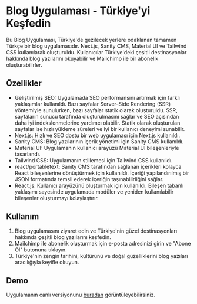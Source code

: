 # Blog Uygulaması - Türkiye'yi Keşfedin

Bu Blog Uygulaması, Türkiye'de gezilecek yerlere odaklanan tamamen Türkçe bir blog uygulamasıdır. Next.js, Sanity CMS, Material UI ve Tailwind CSS kullanılarak oluşturuldu. Kullanıcılar Türkiye'deki çeşitli destinasyonlar hakkında blog yazılarını okuyabilir ve Mailchimp ile bir abonelik oluşturabilirler.

## Özellikler

- Geliştirilmiş SEO: Uygulamada SEO performansını artırmak için farklı yaklaşımlar kullanıldı. Bazı sayfalar Server-Side Rendering (SSR) yöntemiyle sunulurken, bazı sayfalar statik olarak oluşturuldu. SSR, sayfaların sunucu tarafında oluşturulmasını sağlar ve SEO açısından daha iyi indekslenmelerine yardımcı olabilir. Statik olarak oluşturulan sayfalar ise hızlı yükleme süreleri ve iyi bir kullanıcı deneyimi sunabilir.
- Next.js: Hızlı ve SEO dostu bir web uygulaması için Next.js kullanıldı.
- Sanity CMS: Blog yazılarının içerik yönetimi için Sanity CMS kullanıldı.
- Material UI: Uygulamanın kullanıcı arayüzü Material UI bileşenleriyle tasarlandı.
- Tailwind CSS: Uygulamanın stillemesi için Tailwind CSS kullanıldı.
- react/portabletext: Sanity CMS tarafından sağlanan içerikleri kolayca React bileşenlerine dönüştürmek için kullanıldı. İçeriği yapılandırılmış bir JSON formatında temsil ederek içeriğin taşınabilirliğini sağlar.
- React.js: Kullanıcı arayüzünü oluşturmak için kullanıldı. Bileşen tabanlı yaklaşımı sayesinde uygulamada modüler ve yeniden kullanılabilir bileşenler oluşturmayı kolaylaştırır.

## Kullanım

1. Blog uygulamasını ziyaret edin ve Türkiye'nin güzel destinasyonları hakkında çeşitli blog yazılarını keşfedin.
2. Mailchimp ile abonelik oluşturmak için e-posta adresinizi girin ve "Abone Ol" butonuna tıklayın.
3. Türkiye'nin zengin tarihini, kültürünü ve doğal güzelliklerini blog yazıları aracılığıyla keyifle okuyun.

## Demo

Uygulamanın canlı versiyonunu [buradan](https://www.exploreturkey-blog.com/) görüntüleyebilirsiniz.
